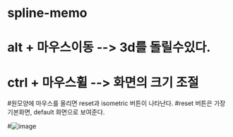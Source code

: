 # spline-memo

# alt + 마우스이동 --> 3d를 돌릴수있다.
# ctrl + 마우스휠 --> 화면의 크기 조절

#원모양에 마우스를 올리면 reset과 isometric 버튼이 나타난다. 
#reset 버튼은 가장 기본화면, default 화면으로 보여준다. 

#![image](https://github.com/kangsh2001/spline-memo/assets/163283929/a292db32-5048-459b-88fc-ed1dc3d19484)
